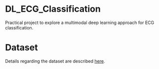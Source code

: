 # DL_ECG_Classification

Practical project to explore a multimodal deep learning approach for ECG classification. 


# Dataset

Details regarding the dataset are described [here](https://github.com/HemaxiN/DL_ECG_Classification/tree/main/Dataset).
